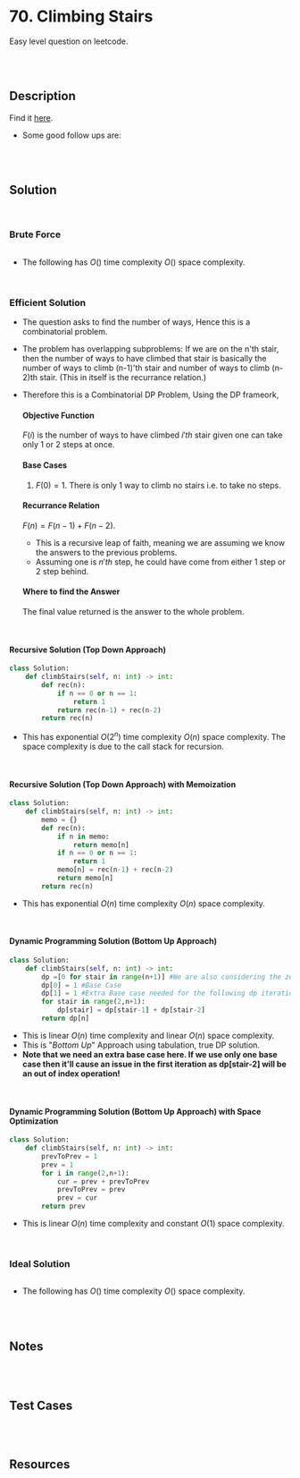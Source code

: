 # 70. Climbing Stairs

Easy level question on leetcode.

<br>
<br>

## Description

Find it [here](https://leetcode.com/problems/climbing-stairs/description/).

- Some good follow ups are:

<br>
<br>

## Solution

<br>

### Brute Force

```py

```

- The following has $O()$ time complexity $O()$ space complexity.

<br>

### Efficient Solution

- The question asks to find the number of ways, Hence this is a combinatorial problem.
- The problem has overlapping subproblems: If we are on the n'th stair, then the number of ways to have climbed that stair is basically the number of ways to climb (n-1)'th stair and number of ways to climb (n-2)th stair. (This in itself is the recurrance relation.)
- Therefore this is a Combinatorial DP Problem, Using the DP frameork,

  #### Objective Function

  $F(i)$ is the number of ways to have climbed $i'th$ stair given one can take only 1 or 2 steps at once.

  #### Base Cases

  1. $F(0) = 1$. There is only 1 way to climb no stairs i.e. to take no steps.

  #### Recurrance Relation

  $F(n) = F(n-1) + F(n-2)$.

  - This is a recursive leap of faith, meaning we are assuming we know the answers to the previous problems.
  - Assuming one is $n'th$ step, he could have come from either 1 step or 2 step behind.

  #### Where to find the Answer

  The final value returned is the answer to the whole problem.

<br>

#### Recursive Solution (Top Down Approach)

```py
class Solution:
    def climbStairs(self, n: int) -> int:
        def rec(n):
            if n == 0 or n == 1:
                return 1
            return rec(n-1) + rec(n-2)
        return rec(n)
```

- This has exponential $O(2^n)$ time complexity $O(n)$ space complexity. The space complexity is due to the call stack for recursion.

<br>

#### Recursive Solution (Top Down Approach) with Memoization

```py
class Solution:
    def climbStairs(self, n: int) -> int:
        memo = {}
        def rec(n):
            if n in memo:
                return memo[n]
            if n == 0 or n == 1:
                return 1
            memo[n] = rec(n-1) + rec(n-2)
            return memo[n]
        return rec(n)
```

- This has exponential $O(n)$ time complexity $O(n)$ space complexity.

<br>

#### Dynamic Programming Solution (Bottom Up Approach)

```py
class Solution:
    def climbStairs(self, n: int) -> int:
        dp =[0 for stair in range(n+1)] #We are also considering the zeroth stair
        dp[0] = 1 #Base Case
        dp[1] = 1 #Extra Base case needed for the following dp iteration
        for stair in range(2,n+1):
            dp[stair] = dp[stair-1] + dp[stair-2]
        return dp[n]
```

- This is linear $O(n)$ time complexity and linear $O(n)$ space complexity.
- This is "_Bottom Up_" Approach using tabulation, true DP solution.
- **Note that we need an extra base case here. If we use only one base case then it'll cause an issue in the first iteration as dp[stair-2] will be an out of index operation!**

<br>

#### Dynamic Programming Solution (Bottom Up Approach) with Space Optimization

```py
class Solution:
    def climbStairs(self, n: int) -> int:
        prevToPrev = 1
        prev = 1
        for i in range(2,n+1):
            cur = prev + prevToPrev
            prevToPrev = prev
            prev = cur
        return prev
```

- This is linear $O(n)$ time complexity and constant $O(1)$ space complexity.

<br>

### Ideal Solution

```py

```

- The following has $O()$ time complexity $O()$ space complexity.

<br>
<br>

## Notes

<br>
<br>

## Test Cases

<br>
<br>

## Resources

<br>
<br>
